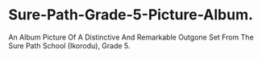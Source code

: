 # Sure-Path-Grade-5-Picture-Album.
An Album Picture Of A Distinctive And Remarkable Outgone Set From The  Sure Path School (Ikorodu), Grade 5.
